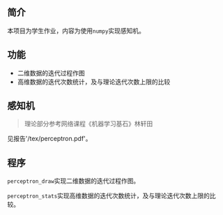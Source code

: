 ## 简介

本项目为学生作业，内容为使用`numpy`实现感知机。

## 功能

- 二维数据的迭代过程作图
- 高维数据的迭代次数统计，及与理论迭代次数上限的比较

## 感知机

> 理论部分参考网络课程《机器学习基石》林轩田

见报告'/tex/perceptron.pdf'。

## 程序

`perceptron_draw`实现二维数据的迭代过程作图。

`perceptron_stats`实现高维数据的迭代次数统计，及与理论迭代次数上限的比较。

